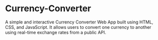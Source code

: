 # Currency-Converter
A simple and interactive Currency Converter Web App built using HTML, CSS, and JavaScript. It allows users to convert one currency to another using real-time exchange rates from a public API.
